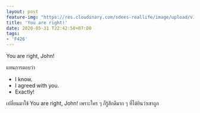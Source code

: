 ```yaml
---
layout: post
feature-img: "https://res.cloudinary.com/sdees-reallife/image/upload/v1555658919/sample_feature_img.png"
title: 'You are right!'
date: 2020-05-31 T22:42:50+07:00
tags:
- 'F426'
---
```

You are right, John!

<i class="fa fa-child" style="color:plum"></i>

แทนการตอบว่า
- I know.
- I agreed with you.
- Exactly!

เปลี่ยนมาใช้ You are right, John! เพราะใคร ๆ ก็รู้สึกดีมาก ๆ ที่ได้ยินว่าเขาถูก
